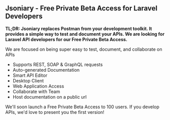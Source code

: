 ## Jsoniary - Free Private Beta Access for Laravel Developers

**TL;DR: Jsoniary replaces Postman from your development toolkit. It provides a simple way to test and document your APIs. We are looking for Laravel API developers for our Free Private Beta Access.**

We are focused on being super easy to test, document, and collaborate on APIs

- Supports REST, SOAP & GraphQL requests
- Auto-generated Documentation
- Smart API Editor
- Desktop Client
- Web Application Access
- Collaborate with Team
- Host documentation on a public url

We'll soon launch a Free Private Beta Access to 100 users. If you develop APIs, we'd love to present you the first version!
